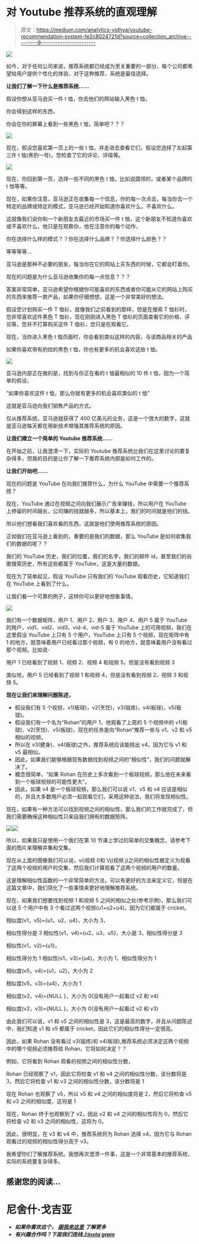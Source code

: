 # 对 Youtube 推荐系统的直观理解

> 原文：<https://medium.com/analytics-vidhya/youtube-recommendation-system-fe2c8024721d?source=collection_archive---------9----------------------->

![](img/dd93b4a496180b0a0094c17c9aadd310.png)

如今，对于任何公司来说，推荐系统都已经成为至关重要的一部分，每个公司都希望给用户提供个性化的体验，对于这种推荐，系统是最佳选择。

**让我们了解一下什么是推荐系统……**

假设你想从亚马逊买一件 t 恤，你去他们的网站输入黑色 t 恤，

你会得到这样的东西，

你会在你的屏幕上看到一些黑色 t 恤，简单吧？？？

![](img/a1f0bc7a15073b7ed83e9e48323db0f2.png)

现在，假设您喜欢第一页上的一些 t 恤，并走进去查看它们，假设您选择了左起第三件 t 恤(黑豹一号)，您检查了它的评论、评级等。

![](img/998e42e5411dc34b02c0cff4b8015f6a.png)

现在，你回到第一页，选择一些不同的黑色 t 恤，比如说圆领的，或者某个品牌的 t 恤等等。

现在，如果你注意，亚马逊正在收集每一个信息，你的每一次点击，每当你去一个特定的品牌或特定的模式，亚马逊已经开始知道你喜欢什么，不喜欢什么。

这就像我们说你和一个新朋友去最近的市场买一件 t 恤，这个新朋友不知道你喜欢或不喜欢什么，他只是在观察你，他在注意你的每个动作，

你在选择什么样的模式？？你在选择什么品牌？？你选择什么颜色？？

等等等等…

亚马逊是那种不必要的朋友，每当你在它的网站上买东西的时候，它都会盯着你。

现在的问题是为什么亚马逊收集你的每一点信息？？？

答案非常简单，亚马逊希望你根据你可能喜欢的东西或者你可能从它的网站上购买的东西来推荐一款产品，如果你仔细想想，这是一个非常美好的想法。

假设您计划购买一件 T 恤衫，就像我们之前看到的那样，但是在搜索 T 恤衫时，您非常喜欢这件黑色 T 恤衫，现在刚刚进入黑色 T 恤衫的页面查看它的价格、评论等，您并不打算购买这件 T 恤衫，您只是在观看它。

现在，当你进入黑色 t 恤页面时，你会看到类似这样的内容，与该商品相关的产品

如果你喜欢带有豹纹的黑色 t 恤，你也有更多的机会喜欢这些 t 恤。

![](img/c025000b6b5e1390ba1b65bff46e7ec9.png)

亚马逊内部正在做的是，找到与你正在看的 t 恤最相似的 10 件 t 恤，因为一个简单的假设，

“如果你喜欢这件 t 恤，那么你就有更多的机会喜欢类似的 t 恤”

这就是亚马逊向我们销售产品的方式。

仅从推荐系统，亚马逊就获得了 400 亿美元的业务，这是一个很大的数字，这就是亚马逊每天都在用新技术增强其推荐系统的原因。

**让我们建立一个简单的 Youtube 推荐系统……**

在开始之前，让我澄清一下，实际的 Youtube 推荐系统比我们在这里讨论的要复杂得多，但我的目的是让你了解一下推荐系统内部是如何工作的。

**让我们开始吧……**

现在的问题是 YouTube 在向我们推荐什么，为什么 YouTube 中需要一个推荐系统？

现在，YouTube 通过在视频之间向我们展示广告来赚钱，所以用户在 YouTube 上停留的时间越长，公司赚的钱就越多，所以基本上，我们的时间就是他们的钱。

所以他们想看我们喜欢看的东西，这就是他们使用推荐系统的原因。

正如我们在亚马逊上看到的，重要的是我们的数据，那么 YouTube 是如何收集我们的数据的呢？？

我们的 YouTube 历史，我们的位置，我们的名字，我们的邮件 id，甚至我们的谷歌搜索历史，所有这些都属于 YouTube，这是大量的数据。

现在为了简单起见，假设 YouTube 只有我们的 YouTube 观看历史，它知道我们在 YouTube 上看到了什么。

让我们看一个可靠的例子，这样你可以更好地想象事情，

![](img/b49b278e890c4f32900a70125dd693ac.png)

我们有一个数据矩阵，用户 1、用户 2、用户 3、用户 4、用户 5 属于 YouTube 的用户，vid1、vid2、vid3、vid-4、vid-5 属于 YouTube 上的可用视频，我们在这里假设 YouTube 上只有 5 个用户，YouTube 上只有 5 个视频，现在矩阵中有 1 的地方，就意味着用户已经看过那个视频，有 0 的地方，就意味着用户没有看过那个视频。比如说-

用户 1 已经看到了视频 1、视频 2、视频 4 和视频 5，但是没有看到视频 3

类似地，用户 5 已经看到了视频 1 和视频 4，但是没有看到视频 2、视频 3 和视频 5。

**现在让我们来理解问题陈述，**

*   假设我们有 5 个视频，v1(板球)，v2(烹饪)，v3(锻炼)，v4(板球)，v5(板球)。
*   假设我们有一个名为“Rohan”的用户 1，他观看了上周的 5 个视频中的 v1(板球)、v2(烹饪)、v5(板球)，现在的任务是向“Rohan”推荐一些与 v1、v2 和 v5 相似的视频。
*   所以在 v3(健身)、v4(板球)之外，推荐系统应该能挑出 v4，因为它与 v1 和 v5 最相似。
*   因此，如果我们能够根据现有数据找到视频之间的“相似性”，我们的问题就解决了。
*   概念很简单，“如果 Rohan 在历史上多次看到一个板球视频，那么他在未来看到一个板球视频的可能性更大”。
*   因此，如果 v4 是一个板球视频，那么我们可以说 v1、v5 和 v4 应该是相似的，并且大多数用户必须一起观看它们，采用这种说法，我们将发现相似性。

现在，如果有一种方法可以找到视频之间的相似性，那么我们的工作就完成了，但我们需要确保这种相似性只来自我们拥有的数据矩阵。

![](img/284c59fccf1fbaaaf1f1dd0297a4db02.png)![](img/5c5558d3663d7233a44c3db2d1fbe036.png)

所以，如果我只是使用一个我们在第 10 节课上学过的简单的交集概念，请参考下面的图片来理解并集和交集。

现在从上面的图像我们可以说，vi(视频 I)和 Vj(视频 j)之间的相似性被定义为观看了这两个视频的用户的交集，然后我们计算观看了这两个视频的用户的数量。

这是理解相似性函数的一个非常简单的方法，可以有更好的方法来定义它，但是在这篇文章中，我们简化了一些事情来更好地理解推荐系统。

现在，如果我们想要找到视频 1 和视频 5 之间的相似之处(参考示例)，那么我们可以说 5 个用户中有 3 个看过这两个视频(u1+u2+u4)，因为它们都属于 cricket。

相似度(v1，v5)={u1，u2，u4}，大小为 3，

相似性得分是 3 相似性(v1，v4)={u2，u3，u5}，大小是 3，相似性得分是 3

相似性(v1，v2)={u1}，

相似性得分为 1 相似性(v1，v3)={u4}，大小为 1，相似性得分为 1

相似度(v5，v4)={u1，u2}，大小为 2

相似度(v5，v3)={u4}，大小为 1

相似度(v2，v4)={NULL }，大小为 0(没有用户一起看过 v2 和 v4)

相似度(v2，v3)={NULL }，大小为 0(没有用户一起看过 v2 和 v3)

由此我们可以说，v1 和 v5 之间的相似性是 3，这是最高的数字，并且从问题陈述中，我们知道 v1 和 v5 都属于 cricket，因此它们的相似性得分一定很高。

因此，如果 Rohan 没有看过 v3(锻炼)和 v4(板球),推荐系统必须决定这两个视频中的哪个视频必须推荐给 Rohan，它将如何决定？？

例如，它将看到 Rohan 观看的视频之间的相似性分数，

Rohan 已经观察了 v1，因此它将检查 v1 和 v4 之间的相似性分数，该分数将是 3，然后它将检查 v1 和 v3 之间的相似性分数，该分数将是 1

现在 Rohan 也观察了 v5，所以 v5 和 v4 之间的相似度将是 2，然后它将检查 v5 和 v3 之间的相似度，这将是 1

现在，Rohan 终于也观察到了 v2，因此 v2 和 v4 之间的相似性将为 0，然后它将检查 v2 和 v3 之间的相似性，这将为 0。

因此，很明显，在 v3 和 v4 中，推荐系统将为 Rohan 选择 v4，因为它与 Rohan 观看过的视频的相似性得分高于 v3。

我希望你们了解推荐系统。我想再次澄清一件事，这是一个非常基本的推荐系统，实际的系统要复杂得多。

## 感谢您的阅读…

# 尼舍什·戈吉亚

*   ***如果你喜欢这个，*** [***跟我来这里***](/@nishesh.kumar) ***了解更多***
*   ***有兴趣合作吗？下面我们连线上***[***insta gram***](https://www.instagram.com/nishesh_gogia/)